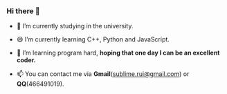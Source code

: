### Hi there 👋

<!--
**cwxyr/cwxyr** is a ✨ _special_ ✨ repository because its `README.md` (this file) appears on your GitHub profile.

Here are some ideas to get you started:

-->
- 🔭 I’m currently studying in the university.

- 😄 I’m currently learning C++, Python and JavaScript.

- 🍗 I’m learning program hard, **hoping that one day I can be an excellent coder.**

- 📫 You can contact me via **Gmail**(sublime.rui@gmail.com) or **QQ**(466491019).
<!--
- 👯 I’m looking to collaborate on ...
- 🤔 I’m looking for help with ...
- 💬 Ask me about ...
- 📫 How to reach me: ...
- 😄 Pronouns: ...
- ⚡ Fun fact: ...
-->

